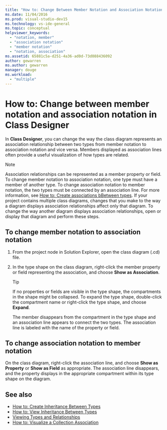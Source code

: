 ```yaml
---
title: "How to: Change Between Member Notation and Association Notation (Class Designer)"
ms.date: 11/04/2016
ms.prod: visual-studio-dev15
ms.technology: vs-ide-general
ms.topic: conceptual
helpviewer_keywords:
  - "notation, member"
  - "association notation"
  - "member notation"
  - "notation, association"
ms.assetid: 65881c5a-d251-4a36-ad0d-73d088436092
author: gewarren
ms.author: gewarren
manager: douge
ms.workload:
  - "multiple"
---
```

# How to: Change between member notation and association notation in Class Designer

In **Class Designer**, you can change the way the class diagram represents an association relationship between two types from member notation to association notation and vice versa. Members displayed as association lines often provide a useful visualization of how types are related.

> [!NOTE]
> Association relationships can be represented as a member property or field. To change member notation to association notation, one type must have a member of another type. To change association notation to member notation, the two types must be connected by an association line. For more information, see [How to: Create associations bBetween types](how-to-create-associations-between-types.md). If your project contains multiple class diagrams, changes that you make to the way a diagram displays association relationships affect only that diagram. To change the way another diagram displays association relationships, open or display that diagram and perform these steps.

## To change member notation to association notation

1.  From the project node in Solution Explorer, open the class diagram (.cd) file.

2.  In the type shape on the class diagram, right-click the member property or field representing the association, and choose **Show as Association**.

    > [!TIP]
    > If no properties or fields are visible in the type shape, the compartments in the shape might be collapsed. To expand the type shape, double-click the compartment name or right-click the type shape, and choose **Expand**.

    The member disappears from the compartment in the type shape and an association line appears to connect the two types. The association line is labeled with the name of the property or field.

## To change association notation to member notation

On the class diagram, right-click the association line, and choose **Show as Property** or **Show as Field** as appropriate. The association line disappears, and the property displays in the appropriate compartment within its type shape on the diagram.

## See also

- [How to: Create Inheritance Between Types](how-to-create-inheritance-between-types.md)
- [How to: View Inheritance Between Types](how-to-view-inheritance-between-types.md)
- [Viewing Types and Relationships](/visualstudio/ide/class-designer/designing-and-viewing-classes-and-types)
- [How to: Visualize a Collection Association](how-to-visualize-a-collection-association.md)